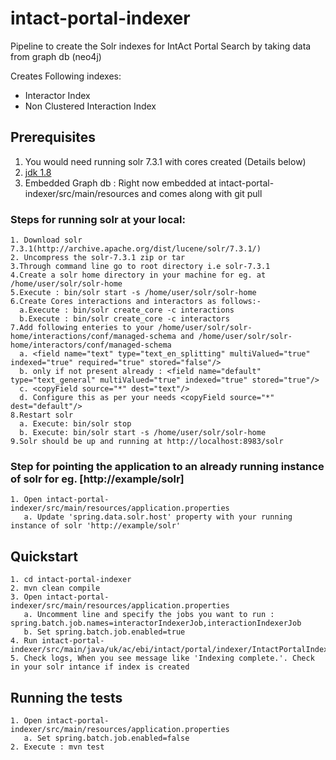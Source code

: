 # intact-portal-indexer
Pipeline to create the Solr indexes for IntAct Portal Search by taking data from graph db (neo4j)

Creates Following indexes:

* Interactor Index
* Non Clustered Interaction Index

## Prerequisites

1. You would need running solr 7.3.1 with cores created (Details below)
2. [jdk 1.8](http://www.oracle.com/technetwork/java/javase/downloads/index.html)
3. Embedded Graph db : Right now embedded at intact-portal-indexer/src/main/resources and comes along with git pull 


### Steps for running solr at your local: ###
```
1. Download solr 7.3.1(http://archive.apache.org/dist/lucene/solr/7.3.1/)
2. Uncompress the solr-7.3.1 zip or tar
3.Through command line go to root directory i.e solr-7.3.1
4.Create a solr home directory in your machine for eg. at /home/user/solr/solr-home
5.Execute : bin/solr start -s /home/user/solr/solr-home
6.Create Cores interactions and interactors as follows:-
  a.Execute : bin/solr create_core -c interactions
  b.Execute : bin/solr create_core -c interactors
7.Add following enteries to your /home/user/solr/solr-home/interactions/conf/managed-schema and /home/user/solr/solr-home/interactors/conf/managed-schema
  a. <field name="text" type="text_en_splitting" multiValued="true" indexed="true" required="true" stored="false"/>
  b. only if not present already : <field name="default" type="text_general" multiValued="true" indexed="true" stored="true"/>
  c. <copyField source="*" dest="text"/>
  d. Configure this as per your needs <copyField source="*" dest="default"/>
8.Restart solr
  a. Execute: bin/solr stop
  b. Execute: bin/solr start -s /home/user/solr/solr-home
9.Solr should be up and running at http://localhost:8983/solr
```

### Step for pointing the application to an already running instance of solr for eg. [http://example/solr]
```
1. Open intact-portal-indexer/src/main/resources/application.properties
   a. Update 'spring.data.solr.host' property with your running instance of solr 'http://example/solr'
```
## Quickstart

```
1. cd intact-portal-indexer
2. mvn clean compile
3. Open intact-portal-indexer/src/main/resources/application.properties
   a. Uncomment line and specify the jobs you want to run : spring.batch.job.names=interactorIndexerJob,interactionIndexerJob
   b. Set spring.batch.job.enabled=true
4. Run intact-portal-indexer/src/main/java/uk/ac/ebi/intact/portal/indexer/IntactPortalIndexerApplication.java 
5. Check logs, When you see message like 'Indexing complete.'. Check in your solr intance if index is created
```
 
## Running the tests

```
1. Open intact-portal-indexer/src/main/resources/application.properties
   a. Set spring.batch.job.enabled=false  
2. Execute : mvn test

```

